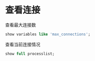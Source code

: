 # 查看连接

查看最大连接数

```sql
show variables like 'max_connections';
```

查看当前连接情况

```sql
show full processlist;
```
